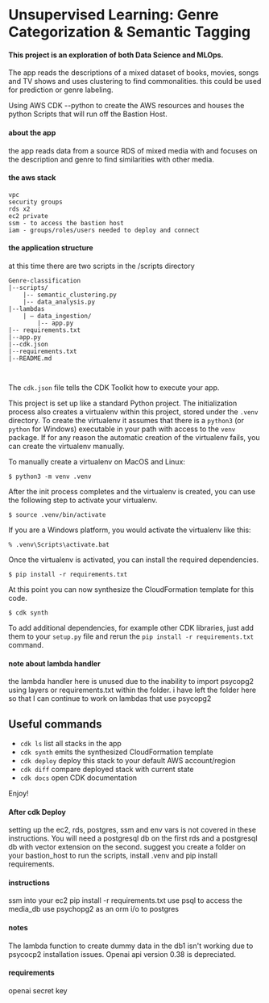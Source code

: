 
# Unsupervised Learning: Genre Categorization & Semantic Tagging

#### This project is an exploration of both Data Science and MLOps. 
The app reads the descriptions of a mixed dataset of books, movies, songs and TV shows and uses clustering to find commonalities. this could be used for prediction or genre labeling.

Using AWS CDK --python to create the AWS resources and houses the python Scripts that will run off the Bastion Host.

#### about the app
the app reads data from a source RDS of mixed media with and focuses on the description and genre to find similarities with other media.

#### the aws stack

```
vpc
security groups
rds x2
ec2 private
ssm - to access the bastion host
iam - groups/roles/users needed to deploy and connect
```



#### the application structure

at this time there are two scripts in the /scripts directory
```
Genre-classification
|--scripts/
	|-- semantic_clustering.py
	|-- data_analysis.py
|--lambdas
	| – data_ingestion/
		|-- app.py
|-- requirements.txt
|--app.py
|--cdk.json
|--requirements.txt
|--README.md



```

The `cdk.json` file tells the CDK Toolkit how to execute your app.

This project is set up like a standard Python project.  The initialization
process also creates a virtualenv within this project, stored under the `.venv`
directory.  To create the virtualenv it assumes that there is a `python3`
(or `python` for Windows) executable in your path with access to the `venv`
package. If for any reason the automatic creation of the virtualenv fails,
you can create the virtualenv manually.

To manually create a virtualenv on MacOS and Linux:

```
$ python3 -m venv .venv
```

After the init process completes and the virtualenv is created, you can use the following
step to activate your virtualenv.

```
$ source .venv/bin/activate
```

If you are a Windows platform, you would activate the virtualenv like this:

```
% .venv\Scripts\activate.bat
```

Once the virtualenv is activated, you can install the required dependencies.

```
$ pip install -r requirements.txt
```

At this point you can now synthesize the CloudFormation template for this code.

```
$ cdk synth
```

To add additional dependencies, for example other CDK libraries, just add
them to your `setup.py` file and rerun the `pip install -r requirements.txt`
command.

#### note about lambda handler
the lambda handler here is unused due to the inability to import psycopg2 using layers or requirements.txt within the folder. 
i have left the folder here so that I can continue to work on lambdas that use psycopg2


## Useful commands

 * `cdk ls`          list all stacks in the app
 * `cdk synth`       emits the synthesized CloudFormation template
 * `cdk deploy`      deploy this stack to your default AWS account/region
 * `cdk diff`        compare deployed stack with current state
 * `cdk docs`        open CDK documentation

Enjoy!


#### After cdk Deploy
setting up the ec2, rds, postgres, ssm and env vars is not covered in these instructions.
You will need a postgresql db on the first rds and a postgresql db with vector extension on the second.
suggest you create a folder on your bastion_host to run the scripts, install .venv and pip install requirements.

#### instructions
ssm into your ec2
pip install -r requirements.txt
use psql to access the media_db
use psychopg2 as an orm i/o to postgres

#### notes
The lambda function to create dummy data in the db1 isn't working due to psycocp2 installation issues. 
Openai api version 0.38 is depreciated.

#### requirements
openai secret key

